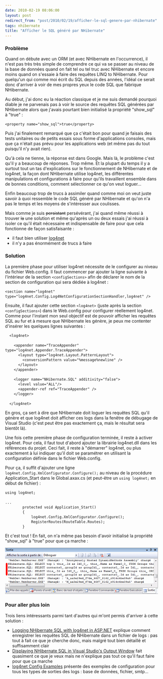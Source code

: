 ```yaml
---
date: 2010-02-19 08:06:00
layout: post
redirect_from: "post/2010/02/19/afficher-le-sql-genere-par-nhibernate"
tags: nhibernate
title: "Afficher le SQL généré par NHibernate"
---
```


### Problème

Quand on débute avec un ORM (et avec NHibernate en l'occurrence), il n'est
pas très très simple de comprendre ce qui va se passer au niveau de la base de
données quand on fait tel ou tel truc avec NHibernate et encore moins quand on
s'essaie à faire des requêtes LINQ to NHibernate. Pour quelqu'un qui comme moi
écrit du SQL depuis des années, l'idéal ce serait donc d'arriver à voir de mes
propres yeux le code SQL que fabrique NHibernate.

Au début, j'ai donc eu la réaction classique et je me suis demandé pourquoi
diable je ne parvenais pas à voir le source des requêtes SQL générées par
NHibernate alors que j'avais pourtant bien initialisé la propriété "show_sql" à
"true" :

```
<property name="show_sql">true</property>
```

Puis j'ai finalement remarqué que ça c'était bon pour quand je faisais des
tests unitaires ou de petits essais sous forme d'applications consoles, mais
que ça n'était pas prévu pour les applications web (et même pas du tout
puisqu'il n'y avait rien).

Qu'à cela ne tienne, la réponse est dans Google. Mais là, le problème c'est
qu'il y a beaucoup de réponses. Trop même. Et la plupart du temps il y a
surtout tout un tas d'explications sur le fonctionnement de NHibernate et de
log4net, la façon dont NHibernate utilise log4net, les différentes
manipulations et configurations à faire pour qu'ils travaillent ensemble dans
de bonnes conditions, comment sélectionner ce qu'on veut loguer...

Enfin beaucoup trop de trucs à assimiler quand comme moi on veut juste
savoir à quoi ressemble le code SQL généré par NHibernate et qu'on n'a pas le
temps et les moyens de s'intéresser aux coulisses.

Mais comme je suis <s>persistant</s> persévérant, j'ai quand même réussi
à trouver <s>la</s> une solution et même qu'après un ou deux essais j'ai
réussi à isoler ce qu'il était nécessaire et indispensable de faire pour que
cela fonctionne de façon satisfaisante :

* il faut bien utiliser [log4net](http://logging.apache.org/log4net/)
* il n'y a pas énormément de trucs à faire

### Solution

La première phase pour utiliser log4net nécessite de le configurer au niveau
du fichier Web.config. Il faut commencer par ajouter la ligne suivante à
l'intérieur de la section `<configSections>` afin de déclarer
le nom de la section de configuration qui sera dédiée à log4net :

```
<section name="log4net" type="log4net.Config.Log4NetConfigurationSectionHandler,log4net" />
```

Ensuite, il faut ajouter cette section `<log4net>` (juste
après la section `<configSections>`) dans le Web.config pour
configurer réellement log4net. Comme pour l'instant mon seul objectif est de
pouvoir afficher les requêtes SQL au fur et à mesure que NHibernate les génère,
je peux me contenter d'insérer les quelques lignes suivantes :

```
  <log4net>

    <appender name="TraceAppender" type="log4net.Appender.TraceAppender">
      <layout type="log4net.Layout.PatternLayout">
        <conversionPattern value="%message%newline" />
      </layout>
    </appender>

    <logger name="NHibernate.SQL" additivity="false">
      <level value="ALL"/>
      <appender-ref ref="TraceAppender" />
    </logger>

  </log4net>
```

En gros, ça sert à dire que NHibernate doit loguer les requêtes SQL qu'il
génère et que log4net doit afficher ces logs dans la fenêtre de débugage de
Visual Studio (c'est peut être pas exactement ça, mais le résultat sera bientôt
là).

Une fois cette première phase de configuration terminée, il reste à activer
log4net. Pour cela, il faut tout d'abord ajouter la librairie log4net.dll dans
les références du projet. Ceci fait, il reste à "démarrer" log4net, ou plus
exactement à lui indiquer qu'il doit se paramétrer en utilisant la
configuration définie dans le fichier Web.config.

Pour ça, il suffit d'ajouter une ligne
`log4net.Config.XmlConfigurator.Configure();` au niveau de la
procédure Application_Start dans le Global.axax.cs (et peut-être un `using
log4net;` en début de fichier) :

```
using log4net;

...
        protected void Application_Start()
        {
            log4net.Config.XmlConfigurator.Configure();
            RegisterRoutes(RouteTable.Routes);
        }
```

Et c'est tout ! En fait, on n'a même pas besoin d'avoir initialisé la
propriété "show_sql" à "true" pour que ça marche :

![](/public/2010/nhibernate-log4net.png)

### Pour aller plus loin

Trois liens intéressants parmi tant d'autres qui m'ont permis d'arriver à
cette solution :

* [Logging NHibernate SQL with log4net in ASP.NET](http://www.leniel.net/2009/05/logging-nhibernate-sql-log4net-aspnet.html) explique
comment enregistrer les requêtes SQL de NHibernate dans un fichier de
logs : pas tout à fait ce que je cherche donc, mais malgré tout bien
détaillé et suffisamment clair
* [Displaying NHibernate SQL in Visual Studio's Output Window](http://suspendedwithpay.wordpress.com/2009/04/03/displaying-nhibernate-sql-in-visual-studios-output-window/)
fait quasiment ce que je veux mais ne n'explique pas tout ce qu'il faut faire
pour que ça marche
* [log4net Config Examples](http://logging.apache.org/log4net/release/config-examples.html) présente des exemples de
configuration pour tous les types de sorties des logs : base de données,
fichier, smtp...
